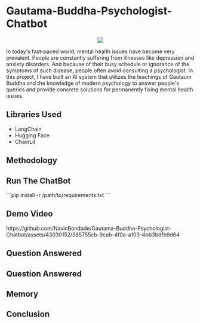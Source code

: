 # Gautama-Buddha-Psychologist-Chatbot
<p align="center">
<img src="https://e0.pxfuel.com/wallpapers/344/189/desktop-wallpaper-buddha-anime-buddhist-art.jpg">
</p>
<p>In today's fast-paced world, mental health issues have become very prevalent. People are constantly suffering from illnesses like depression and anxiety disorders. And because of their busy schedule or ignorance of the symptoms of such disease, people often avoid consulting a psychologist. In this project, I have built an AI system that utilizes the teachings of Gautaum Buddha and the knowledge of modern psychology to answer people's queries and provide concrete solutions for permanently fixing mental health issues. </p>
<h2>Libraries Used</h2>
<ul>
  <li>LangChain</li>
  <li>Hugging Face</li>
  <li>ChainLit</li>
</ul>
<h2>Methodology</h2>
<h2>Run The ChatBot</h2>
```pip install -r /path/to/requirements.txt
```
<h2>Demo Video</h2>
https://github.com/NavinBondade/Gautama-Buddha-Psychologist-Chatbot/assets/43030152/385755cb-9cab-4f0a-a103-4bb3bdfb9d64


<h2>Question Answered</h2>



<h2>Question Answered</h2>
<h2>Memory</h2>
<h2>Conclusion</h2>




